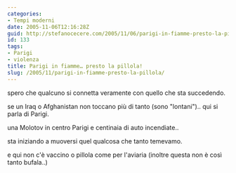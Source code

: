 ```yaml
---
categories:
- Tempi moderni
date: 2005-11-06T12:16:28Z
guid: http://stefanocecere.com/2005/11/06/parigi-in-fiamme-presto-la-pillola/
id: 133
tags:
- Parigi
- violenza
title: Parigi in fiamme… presto la pillola!
slug: /2005/11/parigi-in-fiamme-presto-la-pillola/
---
```


<img src='/wp-content/pariginfiamme.jpg' alt='' align='left' />spero che qualcuno si connetta veramente con quello che sta succedendo.

se un Iraq o Afghanistan non toccano più di tanto (sono "lontani").. qui si parla di Parigi.
  
una Molotov in centro Parigi e centinaia di auto incendiate..
  
sta iniziando a muoversi quel qualcosa che tanto temevamo.
  
e qui non c'è vaccino o pillola come per l'aviaria (inoltre questa non è così tanto bufala..)